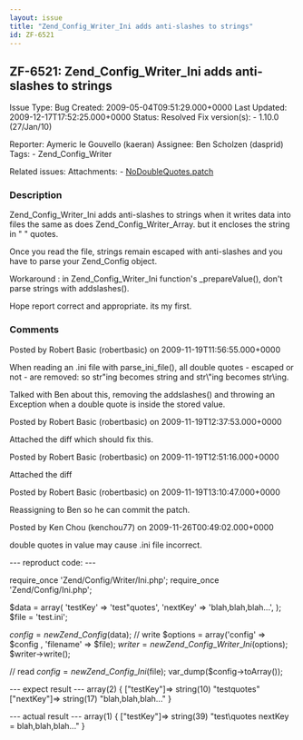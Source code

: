 ```yaml
---
layout: issue
title: "Zend_Config_Writer_Ini adds anti-slashes to strings"
id: ZF-6521
---
```


ZF-6521: Zend\_Config\_Writer\_Ini adds anti-slashes to strings
---------------------------------------------------------------

 Issue Type: Bug Created: 2009-05-04T09:51:29.000+0000 Last Updated: 2009-12-17T17:52:25.000+0000 Status: Resolved Fix version(s): - 1.10.0 (27/Jan/10)
 
 Reporter:  Aymeric le Gouvello (kaeran)  Assignee:  Ben Scholzen (dasprid)  Tags: - Zend\_Config\_Writer
 
 Related issues: 
 Attachments: - [NoDoubleQuotes.patch](/issues/secure/attachment/12389/NoDoubleQuotes.patch)
 
### Description

Zend\_Config\_Writer\_Ini adds anti-slashes to strings when it writes data into files the same as does Zend\_Config\_Writer\_Array. but it encloses the string in " " quotes.

Once you read the file, strings remain escaped with anti-slashes and you have to parse your Zend\_Config object.

Workaround : in Zend\_Config\_Writer\_Ini function's \_prepareValue(), don't parse strings with addslashes().

Hope report correct and appropriate. its my first.

 

 

### Comments

Posted by Robert Basic (robertbasic) on 2009-11-19T11:56:55.000+0000

When reading an .ini file with parse\_ini\_file(), all double quotes - escaped or not - are removed: so str"ing becomes string and str\\"ing becomes str\\ing.

Talked with Ben about this, removing the addslashes() and throwing an Exception when a double quote is inside the stored value.

 

 

Posted by Robert Basic (robertbasic) on 2009-11-19T12:37:53.000+0000

Attached the diff which should fix this.

 

 

Posted by Robert Basic (robertbasic) on 2009-11-19T12:51:16.000+0000

Attached the diff

 

 

Posted by Robert Basic (robertbasic) on 2009-11-19T13:10:47.000+0000

Reassigning to Ben so he can commit the patch.

 

 

Posted by Ken Chou (kenchou77) on 2009-11-26T00:49:02.000+0000

double quotes in value may cause .ini file incorrect.

--- reproduct code: ---

require\_once 'Zend/Config/Writer/Ini.php'; require\_once 'Zend/Config/Ini.php';

$data = array( 'testKey' => 'test"quotes', 'nextKey' => 'blah,blah,blah...', ); $file = 'test.ini';

$config = new Zend\_Config($data); // write $options = array('config' => $config , 'filename' => $file); $writer = new Zend\_Config\_Writer\_Ini($options); $writer->write();

// read $config = new Zend\_Config\_Ini($file); var\_dump($config->toArray());

--- expect result --- array(2) { ["testKey"]=> string(10) "testquotes" ["nextKey"]=> string(17) "blah,blah,blah..." }

--- actual result --- array(1) { ["testKey"]=> string(39) "test\\quotes nextKey = blah,blah,blah..." }

 

 